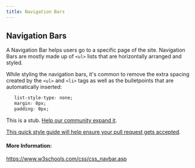 ```yaml
---
title: Navigation Bars
---
```

## Navigation Bars

A Navigation Bar helps users go to a specific page of the site. Navigation Bars are mostly made up of `<ul>` lists that are horizontally arranged and styled.

While styling the navigation bars, it's common to remove the extra spacing created by the `<ul>` and `<li>` tags as well as the bulletpoints that are automatically inserted:

```css
   list-style-type: none;
   margin: 0px;
   padding: 0px;
```   

This is a stub. <a href='https://github.com/freecodecamp/guides/tree/master/src/pages/css/navigation-bars/index.md' target='_blank' rel='nofollow'>Help our community expand it</a>.

<a href='https://github.com/freecodecamp/guides/blob/master/README.md' target='_blank' rel='nofollow'>This quick style guide will help ensure your pull request gets accepted</a>.

<!-- The article goes here, in GitHub-flavored Markdown. Feel free to add YouTube videos, images, and CodePen/JSBin embeds  -->

#### More Information:
<!-- Please add any articles you think might be helpful to read before writing the article -->
https://www.w3schools.com/css/css_navbar.asp

